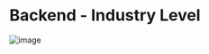 # Backend - Industry Level 

![image](https://github.com/KRShashank17/Backend/assets/108650155/b20b16d3-a2fa-4bdc-8520-da99f0e621c4)
